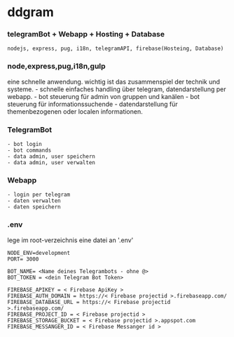 # ddgram
### telegramBot + Webapp + Hosting + Database
    nodejs, express, pug, i18n, telegramAPI, firebase(Hosteing, Database)



### node,express,pug,i18n,gulp
eine schnelle anwendung. wichtig ist das zusammenspiel der technik und systeme. 
     - schnelle einfaches handling über telegram, datendarstellung per webapp. 
     - bot steuerung für admin von gruppen und kanälen
     - bot steuerung für informationssuchende
     - datendarstellung für themenbezogenen oder localen informationen.  

### TelegramBot
    - bot login
    - bot commands
    - data admin, user speichern
    - data admin, user verwalten

 ### Webapp
    - login per telegram
    - daten verwalten
    - daten speichern

### .env

lege im root-verzeichnis eine datei an '.env'

    NODE_ENV=development
    PORT= 3000

    BOT_NAME= <Name deines Telegrambots - ohne @>
    BOT_TOKEN = <dein Telegram Bot Token>

    FIREBASE_APIKEY = < Firebase ApiKey >
    FIREBASE_AUTH_DOMAIN = https://< Firebase projectid >.firebaseapp.com/
    FIREBASE_DATABASE_URL = https://< Firebase projectid >.firebaseapp.com/
    FIREBASE_PROJECT_ID = < Firebase projectid >
    FIREBASE_STORAGE_BUCKET = < Firebase projectid >.appspot.com
    FIREBASE_MESSANGER_ID = < Firebase Messanger id >



